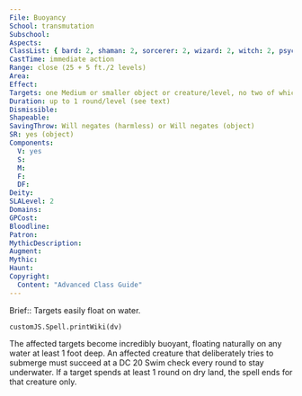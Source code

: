 ```yaml
---
File: Buoyancy
School: transmutation
Subschool: 
Aspects: 
ClassList: { bard: 2, shaman: 2, sorcerer: 2, wizard: 2, witch: 2, psychic: 2 }
CastTime: immediate action
Range: close (25 + 5 ft./2 levels)
Area: 
Effect: 
Targets: one Medium or smaller object or creature/level, no two of which can be more than 20 ft. apart
Duration: up to 1 round/level (see text)
Dismissible: 
Shapeable: 
SavingThrow: Will negates (harmless) or Will negates (object)
SR: yes (object)
Components:
  V: yes
  S: 
  M: 
  F: 
  DF: 
Deity: 
SLALevel: 2
Domains: 
GPCost: 
Bloodline: 
Patron: 
MythicDescription: 
Augment: 
Mythic: 
Haunt: 
Copyright:
  Content: "Advanced Class Guide"
---
```

Brief:: Targets easily float on water.

```dataviewjs
customJS.Spell.printWiki(dv)
```

The affected targets become incredibly buoyant, floating naturally on any water at least 1 foot deep.  An affected creature that deliberately tries to submerge must succeed at a DC 20 Swim check every round to stay underwater. If a target spends at least 1 round on dry land, the spell ends for that creature only.
